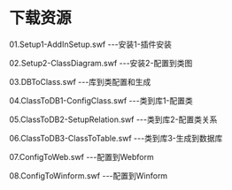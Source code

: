 # 下载资源

01.Setup1-AddInSetup.swf ---安装1-插件安装

02.Setup2-ClassDiagram.swf ---安装2-配置到类图

03.DBToClass.swf ---库到类配置和生成

04.ClassToDB1-ConfigClass.swf ---类到库1-配置类

05.ClassToDB2-SetupRelation.swf ---类到库2-配置类关系

06.ClassToDB3-ClassToTable.swf ---类到库3-生成到数据库

07.ConfigToWeb.swf ---配置到Webform

08.ConfigToWinform.swf ---配置到Winform
